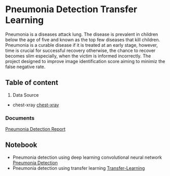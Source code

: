 # Pneumonia Detection Transfer Learning
Pneumonia is a diseases attack lung. The disease is prevalent in children below the age of five and known as the top few diseases that kill children. Pneumonia is a curable disease if it is treated at an early stage, however, time is crucial for successful recovery otherwise, the chance to recover becomes slim especially, when the victim is informed incorrectly. The project designed to improve image identification score aiming to minimiz the false negative rate.
## Table of content
1. Data Source 
 - chest-xray [chest-xray](https://www.kaggle.com/paultimothymooney/chest-xray-pneumonia)
### Documents
[Pneumonia Detection Report](https://github.com/TemesgenGT/Pneumonia/tree/main/doc)

## Notebook
- Pneumonia detection using deep learning convolutional neural network [Pneumonia Detection](https://github.com/TemesgenGT/Pneumonia/blob/main/Pneumonia_detection.ipynb)
- Pneumonia detection using transfer learning [Transfer-Learning](https://github.com/TemesgenGT/Pneumonia/blob/main/doc/Transfer-Learning-2.ipynb)
